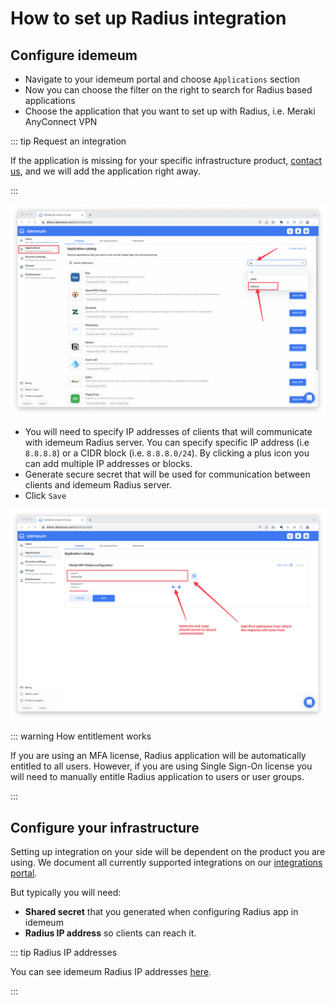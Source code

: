 # How to set up Radius integration

## Configure idemeum

* Navigate to your idemeum portal and choose `Applications` section
* Now you can choose the filter on the right to search for Radius based applications
* Choose the application that you want to set up with Radius, i.e. Meraki AnyConnect VPN

::: tip Request an integration

If the application is missing for your specific infrastructure product, [contact us](https://docs.idemeum.com/contact/), and we will add the application right away.

:::

![Choose Radius app](./images/radius/choose-radius-app.png)

* You will need to specify IP addresses of clients that will communicate with idemeum Radius server. You can specify specific IP address (i.e `8.8.8.8`) or a CIDR block (i.e. `8.8.8.0/24`). By clicking a plus icon you can add multiple IP addresses or blocks.
* Generate secure secret that will be used for communication between clients and idemeum Radius server.
* Click `Save`

![Radius configuration](./images/radius/radius-config.png)

::: warning How entitlement works

If you are using an MFA license, Radius application will be automatically entitled to all users. However, if you are using Single Sign-On license you will need to manually entitle Radius application to users or user groups.

:::

## Configure your infrastructure

Setting up integration on your side will be dependent on the product you are using. We document all currently supported integrations on our [integrations portal](https://integrations.idemeum.com/).

But typically you will need:

* **Shared secret** that you generated when configuring Radius app in idemeum
* **Radius IP address** so clients can reach it.

::: tip Radius IP addresses

You can see idemeum Radius IP addresses [here](./cloud-radius-ip-address.html).

:::